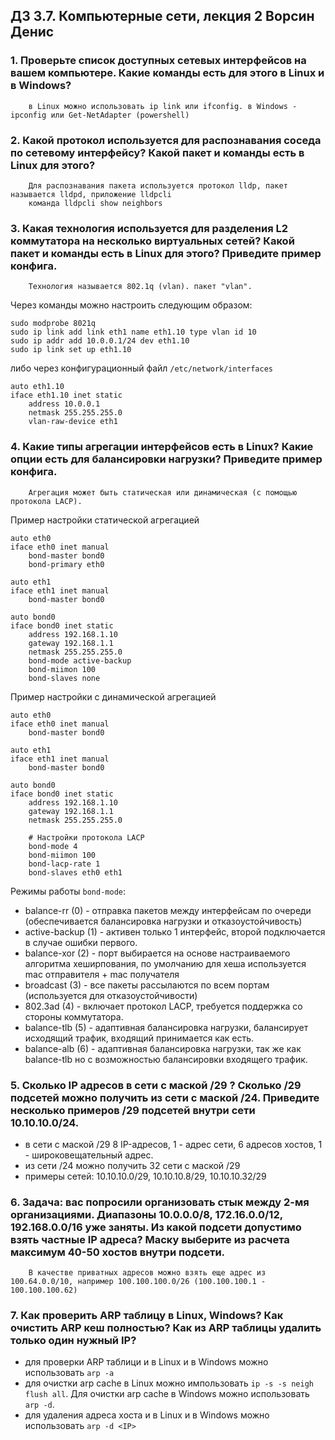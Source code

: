 ## ДЗ 3.7. Компьютерные сети, лекция 2 Ворсин Денис

### 1. Проверьте список доступных сетевых интерфейсов на вашем компьютере. Какие команды есть для этого в Linux и в Windows?


        в Linux можно использовать ip link или ifconfig. в Windows - ipconfig или Get-NetAdapter (powershell)

### 2. Какой протокол используется для распознавания соседа по сетевому интерфейсу? Какой пакет и команды есть в Linux для этого? 


        Для распознавания пакета используется протокол lldp, пакет называется lldpd, приложение lldpcli
        команда lldpcli show neighbors

### 3. Какая технология используется для разделения L2 коммутатора на несколько виртуальных сетей? Какой пакет и команды есть в Linux для этого? Приведите пример конфига.


        Технология называется 802.1q (vlan). пакет "vlan".

Через команды можно настроить следующим образом:
```shell
sudo modprobe 8021q
sudo ip link add link eth1 name eth1.10 type vlan id 10
sudo ip addr add 10.0.0.1/24 dev eth1.10
sudo ip link set up eth1.10
```

либо через конфигурационный файл `/etc/network/interfaces`
```shell
auto eth1.10
iface eth1.10 inet static
    address 10.0.0.1
    netmask 255.255.255.0
    vlan-raw-device eth1
```

### 4. Какие типы агрегации интерфейсов есть в Linux? Какие опции есть для балансировки нагрузки? Приведите пример конфига. 


        Агрегация может быть статическая или динамическая (с помощью протокола LACP).

Пример настройки статической агрегацией
```shell
auto eth0
iface eth0 inet manual
    bond-master bond0
    bond-primary eth0

auto eth1
iface eth1 inet manual
    bond-master bond0

auto bond0
iface bond0 inet static
    address 192.168.1.10
    gateway 192.168.1.1
    netmask 255.255.255.0
    bond-mode active-backup
    bond-miimon 100
    bond-slaves none
```

Пример настройки с динамической агрегацией
```shell
auto eth0
iface eth0 inet manual
    bond-master bond0

auto eth1
iface eth1 inet manual
    bond-master bond0

auto bond0
iface bond0 inet static
    address 192.168.1.10
    gateway 192.168.1.1
    netmask 255.255.255.0

    # Настройки протокола LACP
    bond-mode 4
    bond-miimon 100
    bond-lacp-rate 1
    bond-slaves eth0 eth1
```

Режимы работы `bond-mode`:
 - balance-rr (0) - отправка пакетов между интерфейсам по очереди (обеспечивается балансировка нагрузки и отказоустойчивость)
 - active-backup (1) - активен только 1 интерфейс, второй подключается в случае ошибки первого.
 - balance-xor (2) - порт выбирается на основе настраиваемого алгоритма хеширпования, по умолчанию для хеша используется mac отправителя + mac получателя
 - broadcast (3) - все пакеты рассылаются по всем портам (используется для отказоустойчивости)
 - 802.3ad (4) - включает протокол LACP, требуется поддержка со стороны коммутатора.
 - balance-tlb (5) - адаптивная балансировка нагрузки, балансирует исходящий трафик, входящий принимается как есть.
 - balance-alb (6) - адаптивная балансировка нагрузки, так же как balance-tlb но с возможностью балансировки входящего трафик.



### 5. Сколько IP адресов в сети с маской /29 ? Сколько /29 подсетей можно получить из сети с маской /24. Приведите несколько примеров /29 подсетей внутри сети 10.10.10.0/24. 

 - в сети с маской /29 8 IP-адресов, 1 - адрес сети, 6 адресов хостов, 1 - широковещательный адрес. 
 - из сети /24 можно получить 32 сети с маской /29
 - примеры сетей: 10.10.10.0/29, 10.10.10.8/29, 10.10.10.32/29


### 6. Задача: вас попросили организовать стык между 2-мя организациями. Диапазоны 10.0.0.0/8, 172.16.0.0/12, 192.168.0.0/16 уже заняты. Из какой подсети допустимо взять частные IP адреса? Маску выберите из расчета максимум 40-50 хостов внутри подсети.


        В качестве приватных адресов можно взять еще адрес из 100.64.0.0/10, например 100.100.100.0/26 (100.100.100.1 - 100.100.100.62)

### 7. Как проверить ARP таблицу в Linux, Windows? Как очистить ARP кеш полностью? Как из ARP таблицы удалить только один нужный IP?

 - для проверки ARP таблици и в Linux и в Windows можно использовать `arp -a`
 - для очистки arp cache в Linux можно импользовать `ip -s -s neigh flush all`. Для очистки arp cache в Windows можно использовать `arp -d`.
 - для удаления адреса хоста и в Linux и в Windows можно использовать `arp -d <IP>`


